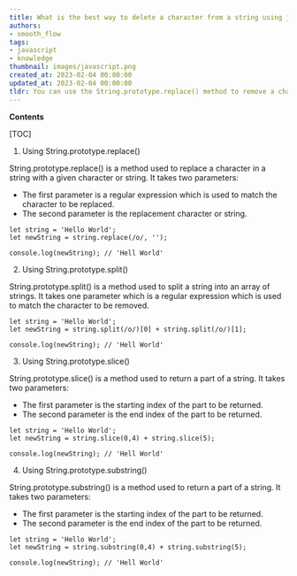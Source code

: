 ```yaml
---
title: What is the best way to delete a character from a string using javascript?
authors:
- smooth_flow
tags:
- javascript
- knowledge
thumbnail: images/javascript.png
created_at: 2023-02-04 00:00:00
updated_at: 2023-02-04 00:00:00
tldr: You can use the String.prototype.replace() method to remove a character from a string in JavaScript.
---
```


**Contents**

[TOC]

1. Using String.prototype.replace()

String.prototype.replace() is a method used to replace a character in a string with a given character or string. It takes two parameters:

- The first parameter is a regular expression which is used to match the character to be replaced.
- The second parameter is the replacement character or string.

```
let string = 'Hello World';
let newString = string.replace(/o/, '');

console.log(newString); // 'Hell World'
```

2. Using String.prototype.split()

String.prototype.split() is a method used to split a string into an array of strings. It takes one parameter which is a regular expression which is used to match the character to be removed.

```
let string = 'Hello World';
let newString = string.split(/o/)[0] + string.split(/o/)[1];

console.log(newString); // 'Hell World'
```

3. Using String.prototype.slice()

String.prototype.slice() is a method used to return a part of a string. It takes two parameters:

- The first parameter is the starting index of the part to be returned.
- The second parameter is the end index of the part to be returned.

```
let string = 'Hello World';
let newString = string.slice(0,4) + string.slice(5);

console.log(newString); // 'Hell World'
```

4. Using String.prototype.substring()

String.prototype.substring() is a method used to return a part of a string. It takes two parameters:

- The first parameter is the starting index of the part to be returned.
- The second parameter is the end index of the part to be returned.

```
let string = 'Hello World';
let newString = string.substring(0,4) + string.substring(5);

console.log(newString); // 'Hell World'
```
